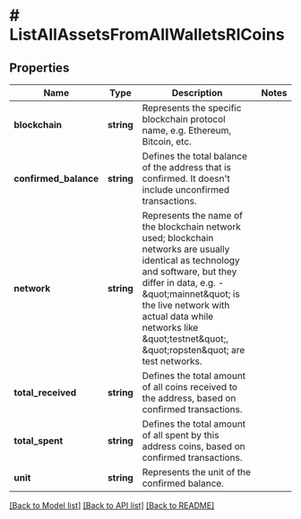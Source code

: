 # # ListAllAssetsFromAllWalletsRICoins

## Properties

Name | Type | Description | Notes
------------ | ------------- | ------------- | -------------
**blockchain** | **string** | Represents the specific blockchain protocol name, e.g. Ethereum, Bitcoin, etc. |
**confirmed_balance** | **string** | Defines the total balance of the address that is confirmed. It doesn&#39;t include unconfirmed transactions. |
**network** | **string** | Represents the name of the blockchain network used; blockchain networks are usually identical as technology and software, but they differ in data, e.g. - \&quot;mainnet\&quot; is the live network with actual data while networks like \&quot;testnet\&quot;, \&quot;ropsten\&quot; are test networks. |
**total_received** | **string** | Defines the total amount of all coins received to the address, based on confirmed transactions. |
**total_spent** | **string** | Defines the total amount of all spent by this address coins, based on confirmed transactions. |
**unit** | **string** | Represents the unit of the confirmed balance. |

[[Back to Model list]](../../README.md#models) [[Back to API list]](../../README.md#endpoints) [[Back to README]](../../README.md)
